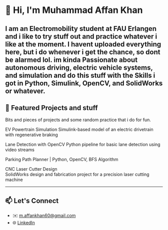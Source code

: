 # 👋 Hi, I'm Muhammad Affan Khan
I am an Electromobility student at FAU Erlangen and i like to try stuff out and practice whatever i like at the moment. I havent uploaded everything here, but i do whenever i get the chance, so dont be alarmed lol. im kinda Passionate about autonomous driving, electric vehicle systems, and simulation and do this stuff with the Skills i got in Python, Simulink, OpenCV, and SolidWorks or whatever.
---

## 🔧 Featured Projects and stuff

Bits and pieces of projects and some random practice that i do for fun.

EV Powertrain Simulation
Simulink-based model of an electric drivetrain with regenerative braking

Lane Detection with OpenCV
Python pipeline for basic lane detection using video streams

Parking Path Planner | Python, OpenCV, BFS Algorithm

CNC Laser Cutter Design  
SolidWorks design and fabrication project for a precision laser cutting machine

---

## 📫 Let's Connect
- ✉️ m.affankhan60@gmail.com  
- 🌐 [LinkedIn](https://www.linkedin.com/in/affan-khan-909b4220a)

